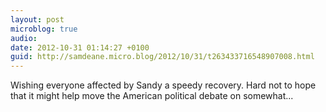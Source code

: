 ```yaml
---
layout: post
microblog: true
audio: 
date: 2012-10-31 01:14:27 +0100
guid: http://samdeane.micro.blog/2012/10/31/t263433716548907008.html
---
```

Wishing everyone affected by Sandy a speedy recovery. Hard not to hope that it might help move the American political debate on somewhat...
